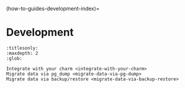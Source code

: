 (how-to-guides-development-index)=
# Development

```{toctree}
:titlesonly:
:maxdepth: 2
:glob:

Integrate with your charm <integrate-with-your-charm>
Migrate data via pg_dump <migrate-data-via-pg-dump>
Migrate data via backup/restore <migrate-data-via-backup-restore>
